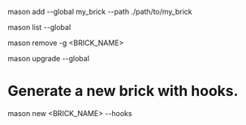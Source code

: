 mason add --global my_brick --path ./path/to/my_brick

mason list --global

mason remove -g <BRICK_NAME>

mason upgrade --global

# Generate a new brick with hooks.
mason new <BRICK_NAME> --hooks
